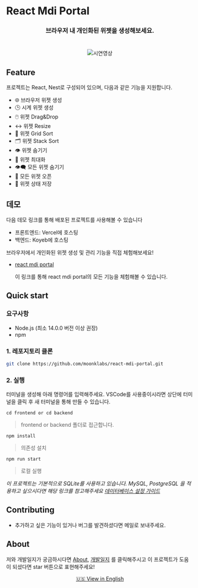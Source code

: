 # React Mdi Portal

<h3 align="center">브라우저 내 개인화된 위젯을 생성해보세요.</h3>
<!-- <hr style="width: 100%; margin: 25px 0;"> -->

#

<div align="center">
  <img src="https://github.com/moonklabs/mdi-portal-lsm-study/assets/62977652/77ab2ba6-d743-4ff5-aafc-4b6bfce51b97" alt="시연영상">
</div>

## Feature

프로젝트는 React, Nest로 구성되어 있으며, 다음과 같은 기능을 지원합니다.

<!-- - 사용자는 시계, 브라우저 등 다양한 패널을 자유롭게 배치하고 크기를 조정할 수 있습니다. 패널은 Drag&Drop으로 쉽게 이동할 수 있으며, 숨기기, 최대화, 최소화 등의 기능을 통해 패널을 관리할 수 있습니다.

- 하단의 taskbar 메뉴를 통해 모든 패널을 한 번에 숨기거나 열 수 있으며, grid 정렬과 stack 정렬 기능을 사용하여 패널을 깔끔하게 정렬할 수 있습니다. -->

- 🌐 브라우저 위젯 생성
- 🕒 시계 위젯 생성
- 🖱️ 위젯 Drag&Drop
- ↔️ 위젯 Resize
- 📏 위젯 Grid Sort
- 🗂️ 위젯 Stack Sort
- 👁️ 위젯 숨기기
- 🔲 위젯 최대화
- 👁️‍🗨️ 모든 위젯 숨기기
- 📂 모든 위젯 오픈
- 💾 위젯 상태 저장

###

<!-- 기능에 대한 자세한 내용은 아래 링크를 참고해주세요

- [Backend](docs/backend/README_KR.md)
- [Frontend](docs/frontend/README_KR.md) -->

## 데모

다음 데모 링크를 통해 배포된 프로젝트를 사용해볼 수 있습니다

- 프론트엔드: Vercel에 호스팅
- 백엔드: Koyeb에 호스팅

브라우저에서 개인화된 위젯 생성 및 관리 기능을 직접 체험해보세요!

- [react mdi portal](https://react-mdi-portal.vercel.app/)

  이 링크를 통해 react mdi portal의 모든 기능을 체험해볼 수 있습니다.

## Quick start

### 요구사항

- Node.js (최소 14.0.0 버전 이상 권장)
- npm

### 1. 레포지토리 클론

```bash
git clone https://github.com/moonklabs/react-mdi-portal.git
```

### 2. 실행

터미널을 생성해 아래 명령어를 입력해주세요. VSCode를 사용중이시라면 상단에 터미널을 클릭 후 새 터미널을 통해 만들 수 있습니다.

`cd frontend or cd backend`

> frontend or backend 폴더로 접근합니다.

`npm install`

> 의존성 설치

`npm run start`

> 로컬 실행

_이 프로젝트는 기본적으로 SQLite를 사용하고 있습니다. MySQL, PostgreSQL 을 적용하고 싶으시다면 해당 링크를 참고해주세요 [데이터베이스 설정 가이드](docs/DB_guide_KR.md)_

<!-- ### 2. Backend -->

<!-- 백엔드 환경을 실행시키기 위해 새로운 터미널을 생성해주세요.

`cd backend`

> backend 폴더로 접근합니다.

`npm install`

> 의존성 설치

`npm run start`

> 로컬 서버 실행 -->

## Contributing

- 추가하고 싶은 기능이 있거나 버그를 발견하셨다면 메일로 보내주세요.

## About

저와 개발일지가 궁금하시다면 [About](docs/about.md), [개발일지](docs/개발일지/) 를 클릭해주시고 이 프로젝트가 도움이 되셨다면 star 버튼으로 표현해주세요!

<div align="center">
  <a href="README.md">🇺🇸 View in English</a>
</div>
